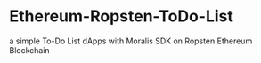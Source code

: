 # Ethereum-Ropsten-ToDo-List
a simple To-Do List dApps with Moralis SDK on Ropsten Ethereum Blockchain
